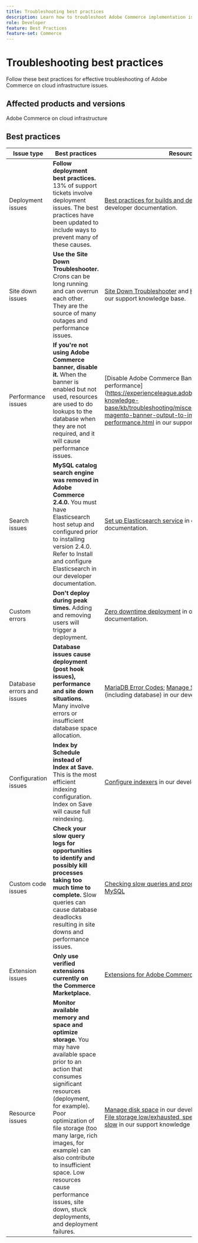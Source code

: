 ```yaml
---
title: Troubleshooting best practices
description: Learn how to troubleshoot Adobe Commerce implementation issues.
role: Developer
feature: Best Practices
feature-set: Commerce
---
```


# Troubleshooting best practices

Follow these best practices for effective troubleshooting of Adobe Commerce on cloud infrastructure issues.

## Affected products and versions

Adobe Commerce on cloud infrastructure

## Best practices

| Issue type                 | Best practices                                                                                                                                                                                                                                                                                                                                                                                     | Resource                                                                                                                                                                                                                                                                                                                                                                                              |
|----------------------------|----------------------------------------------------------------------------------------------------------------------------------------------------------------------------------------------------------------------------------------------------------------------------------------------------------------------------------------------------------------------------------------------------|-------------------------------------------------------------------------------------------------------------------------------------------------------------------------------------------------------------------------------------------------------------------------------------------------------------------------------------------------------------------------------------------------------|
| Deployment issues          | **Follow deployment best practices.** 13% of support tickets involve deployment issues. The best practices have been updated to include ways to prevent many of these causes.                                                                                                                                                                                                                      | [Best practices for builds and deployment](https://devdocs.magento.com/cloud/reference/discover-deploy.html#best-practices) in our developer documentation.                                                                                                                                                                                                                                           |
| Site down issues           | **Use the Site Down Troubleshooter.** Crons can be long running and can overrun each other. They are the source of many outages and performance issues.                                                                                                                                                                                                                                            | [Site Down Troubleshooter](https://experienceleague.adobe.com/docs/commerce-knowledge-base/kb/troubleshooting/site-down-or-unresponsive/magento-site-down-troubleshooter.html?lang=en) and [How to reset cron jobs](https://experienceleague.adobe.com/docs/commerce-knowledge-base/kb/troubleshooting/miscellaneous/cron-job-is-stuck-in-running-status.html?lang=en) in our support knowledge base. |
| Performance issues         | **If you're not using Adobe Commerce banner, disable it.** When the banner is enabled but not used, resources are used to do lookups to the database when they are not required, and it will cause performance issues.                                                                                                                                                                             | [Disable Adobe Commerce Banner output to improve performance](https://experienceleague.adobe.com/docs/commerce-knowledge-base/kb/troubleshooting/miscellaneous/disable-magento-banner-output-to-improve-site-performance.html in our support knowledge base.                                                                                                                                          |
| Search issues              | **MySQL catalog search engine was removed in Adobe Commerce 2.4.0.** You must have Elasticsearch host setup and configured prior to installing version 2.4.0. Refer to Install and configure Elasticsearch in our developer documentation.                                                                                                                                                         | [Set up Elasticsearch service](https://devdocs.magento.com/cloud/project/services-elastic.html) in our developer documentation.                                                                                                                                                                                                                                                                       |
| Custom errors              | **Don't deploy during peak times.** Adding and removing users will trigger a deployment.                                                                                                                                                                                                                                                                                                           | [Zero downtime deployment](https://devdocs.magento.com/cloud/deploy/reduce-downtime.html) in our developer documentation.                                                                                                                                                                                                                                                                             |
| Database errors and issues | **Database issues cause deployment (post hook issues), performance and site down situations.** Many involve errors or insufficient database space allocation.                                                                                                                                                                                                                                      | [MariaDB Error Codes](https://mariadb.com/kb/en/library/mariadb-error-codes/#mariadb-specific-error-codes); [Manage Storage Space](https://devdocs.magento.com/cloud/project/manage-disk-space.html) (including database) in our developer documentation.                                                                                                                                             |
| Configuration issues       | **Index by Schedule instead of Index at Save.** This is the most efficient indexing configuration. Index on Save will cause full reindexing.                                                                                                                                                                                                                                                       | [Configure indexers](../../../configuration/cli/manage-indexers.md#configure-indexers) in our developer documentation.                                                                                                                                                                                                                                                                                |
| Custom code issues         | **Check your slow query logs for opportunities to identify and possibly kill processes taking too much time to complete.** Slow queries can cause database deadlocks resulting in site downs and performance issues.                                                                                                                                                                               | [Checking slow queries and processes taking too long in MySQL](https://experienceleague.adobe.com/docs/commerce-knowledge-base/kb/troubleshooting/database/checking-slow-queries-and-processes-mysql.html)                                                                                                                                                                                            |
| Extension issues           | **Only use verified extensions currently on the Commerce Marketplace.**                                                                                                                                                                                                                                                                                                                            | [Extensions for Adobe Commerce](https://marketplace.magento.com/extensions.html)                                                                                                                                                                                                                                                                                                                      |
| Resource issues            | **Monitor available memory and space and optimize storage.** You may have available space prior to an action that consumes significant resources (deployment, for example). Poor optimization of file storage (too many large, rich images, for example) can also contribute to insufficient space. Low resources cause performance issues, site down, stuck deployments, and deployment failures. | [Manage disk space](https://devdocs.magento.com/cloud/project/manage-disk-space.html) in our developer documentation; [File storage low/exhausted, specific page loads are slow](https://experienceleague.adobe.com/docs/commerce-knowledge-base/kb/troubleshooting/miscellaneous/file-storage-low-specific-page-loads-are-slow.html?lang=en) in our support knowledge base.                          |

